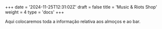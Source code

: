 +++
date = '2024-11-25T12:31:02Z'
draft = false
title = 'Music & Riots Shop'
weight = 4
type = 'docs'
+++
<div class="top_box"> </div>

Aqui colocaremos toda a informação relativa aos almoços e ao bar.